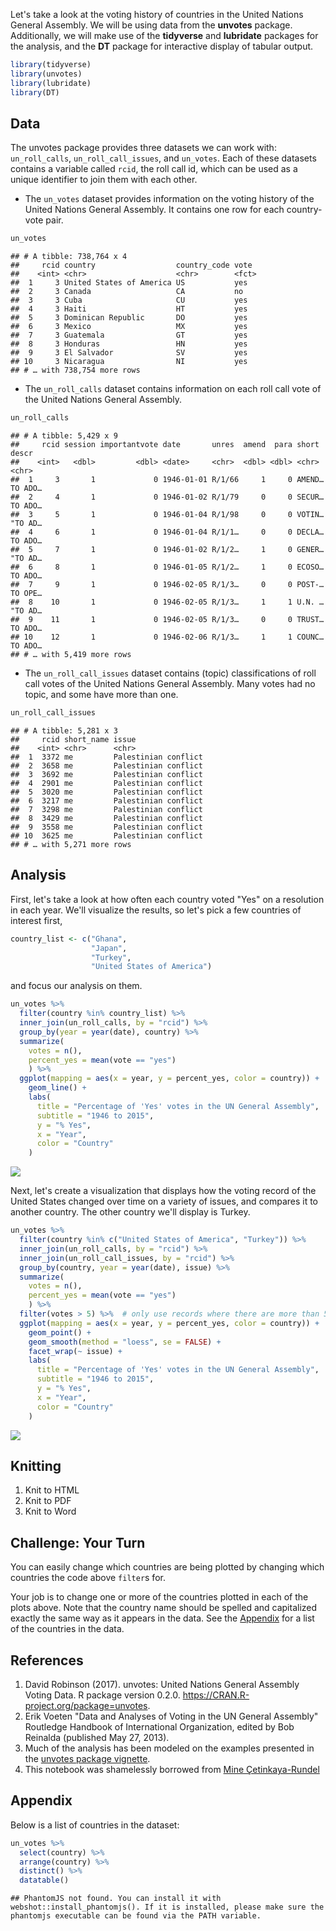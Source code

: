 Let's take a look at the voting history of countries in the United Nations General Assembly. We will be using data from the **unvotes** package. Additionally, we will make use of the **tidyverse** and **lubridate** packages for the analysis, and the **DT** package for interactive display of tabular output.

``` r
library(tidyverse)
library(unvotes)
library(lubridate)
library(DT)
```

Data
----

The unvotes package provides three datasets we can work with: `un_roll_calls`, `un_roll_call_issues`, and `un_votes`. Each of these datasets contains a variable called `rcid`, the roll call id, which can be used as a unique identifier to join them with each other.

-   The `un_votes` dataset provides information on the voting history of the United Nations General Assembly. It contains one row for each country-vote pair.

``` r
un_votes
```

    ## # A tibble: 738,764 x 4
    ##     rcid country                  country_code vote 
    ##    <int> <chr>                    <chr>        <fct>
    ##  1     3 United States of America US           yes  
    ##  2     3 Canada                   CA           no   
    ##  3     3 Cuba                     CU           yes  
    ##  4     3 Haiti                    HT           yes  
    ##  5     3 Dominican Republic       DO           yes  
    ##  6     3 Mexico                   MX           yes  
    ##  7     3 Guatemala                GT           yes  
    ##  8     3 Honduras                 HN           yes  
    ##  9     3 El Salvador              SV           yes  
    ## 10     3 Nicaragua                NI           yes  
    ## # … with 738,754 more rows

-   The `un_roll_calls` dataset contains information on each roll call vote of the United Nations General Assembly.

``` r
un_roll_calls
```

    ## # A tibble: 5,429 x 9
    ##     rcid session importantvote date       unres  amend  para short  descr  
    ##    <int>   <dbl>         <dbl> <date>     <chr>  <dbl> <dbl> <chr>  <chr>  
    ##  1     3       1             0 1946-01-01 R/1/66     1     0 AMEND… TO ADO…
    ##  2     4       1             0 1946-01-02 R/1/79     0     0 SECUR… TO ADO…
    ##  3     5       1             0 1946-01-04 R/1/98     0     0 VOTIN… "TO AD…
    ##  4     6       1             0 1946-01-04 R/1/1…     0     0 DECLA… TO ADO…
    ##  5     7       1             0 1946-01-02 R/1/2…     1     0 GENER… "TO AD…
    ##  6     8       1             0 1946-01-05 R/1/2…     1     0 ECOSO… TO ADO…
    ##  7     9       1             0 1946-02-05 R/1/3…     0     0 POST-… TO OPE…
    ##  8    10       1             0 1946-02-05 R/1/3…     1     1 U.N. … "TO AD…
    ##  9    11       1             0 1946-02-05 R/1/3…     0     0 TRUST… TO ADO…
    ## 10    12       1             0 1946-02-06 R/1/3…     1     1 COUNC… TO ADO…
    ## # … with 5,419 more rows

-   The `un_roll_call_issues` dataset contains (topic) classifications of roll call votes of the United Nations General Assembly. Many votes had no topic, and some have more than one.

``` r
un_roll_call_issues
```

    ## # A tibble: 5,281 x 3
    ##     rcid short_name issue               
    ##    <int> <chr>      <chr>               
    ##  1  3372 me         Palestinian conflict
    ##  2  3658 me         Palestinian conflict
    ##  3  3692 me         Palestinian conflict
    ##  4  2901 me         Palestinian conflict
    ##  5  3020 me         Palestinian conflict
    ##  6  3217 me         Palestinian conflict
    ##  7  3298 me         Palestinian conflict
    ##  8  3429 me         Palestinian conflict
    ##  9  3558 me         Palestinian conflict
    ## 10  3625 me         Palestinian conflict
    ## # … with 5,271 more rows

Analysis
--------

First, let's take a look at how often each country voted "Yes" on a resolution in each year. We'll visualize the results, so let's pick a few countries of interest first,

``` r
country_list <- c("Ghana",
                  "Japan",
                  "Turkey",
                  "United States of America")
```

and focus our analysis on them.

``` r
un_votes %>%
  filter(country %in% country_list) %>%
  inner_join(un_roll_calls, by = "rcid") %>%
  group_by(year = year(date), country) %>%
  summarize(
    votes = n(),
    percent_yes = mean(vote == "yes")
    ) %>%
  ggplot(mapping = aes(x = year, y = percent_yes, color = country)) +
    geom_line() +
    labs(
      title = "Percentage of 'Yes' votes in the UN General Assembly",
      subtitle = "1946 to 2015",
      y = "% Yes",
      x = "Year",
      color = "Country"
    )
```

![](020_unvotes_files/figure-markdown_github/plot-yearly-yes-1.png)

Next, let's create a visualization that displays how the voting record of the United States changed over time on a variety of issues, and compares it to another country. The other country we'll display is Turkey.

``` r
un_votes %>%
  filter(country %in% c("United States of America", "Turkey")) %>%
  inner_join(un_roll_calls, by = "rcid") %>%
  inner_join(un_roll_call_issues, by = "rcid") %>%
  group_by(country, year = year(date), issue) %>%
  summarize(
    votes = n(),
    percent_yes = mean(vote == "yes")
    ) %>%
  filter(votes > 5) %>%  # only use records where there are more than 5 votes
  ggplot(mapping = aes(x = year, y = percent_yes, color = country)) +
    geom_point() +
    geom_smooth(method = "loess", se = FALSE) +
    facet_wrap(~ issue) +
    labs(
      title = "Percentage of 'Yes' votes in the UN General Assembly",
      subtitle = "1946 to 2015",
      y = "% Yes",
      x = "Year",
      color = "Country"
    )
```

![](020_unvotes_files/figure-markdown_github/plot-yearly-yes-issue-1.png)

Knitting
--------

1.  Knit to HTML
2.  Knit to PDF
3.  Knit to Word

Challenge: Your Turn
--------------------

You can easily change which countries are being plotted by changing which countries the code above `filter`s for.

Your job is to change one or more of the countries plotted in each of the plots above. Note that the country name should be spelled and capitalized exactly the same way as it appears in the data. See the [Appendix](#appendix) for a list of the countries in the data.

References
----------

1.  David Robinson (2017). unvotes: United Nations General Assembly Voting Data. R package version 0.2.0. <https://CRAN.R-project.org/package=unvotes>.
2.  Erik Voeten "Data and Analyses of Voting in the UN General Assembly" Routledge Handbook of International Organization, edited by Bob Reinalda (published May 27, 2013).
3.  Much of the analysis has been modeled on the examples presented in the [unvotes package vignette](https://cran.r-project.org/web/packages/unvotes/vignettes/unvotes.html).
4.  This notebook was shamelessly borrowed from [Mine Çetinkaya-Rundel](https://github.com/mine-cetinkaya-rundel/teach-data-sci-icots2018/blob/master/01-01-start/unvotes.Rmd)

Appendix
--------

Below is a list of countries in the dataset:

``` r
un_votes %>% 
  select(country) %>%
  arrange(country) %>% 
  distinct() %>%
  datatable()
```

    ## PhantomJS not found. You can install it with webshot::install_phantomjs(). If it is installed, please make sure the phantomjs executable can be found via the PATH variable.

<!--html_preserve-->

<script type="application/json" data-for="htmlwidget-e0603c3529247b91d4b8">{"x":{"filter":"none","data":[["1","2","3","4","5","6","7","8","9","10","11","12","13","14","15","16","17","18","19","20","21","22","23","24","25","26","27","28","29","30","31","32","33","34","35","36","37","38","39","40","41","42","43","44","45","46","47","48","49","50","51","52","53","54","55","56","57","58","59","60","61","62","63","64","65","66","67","68","69","70","71","72","73","74","75","76","77","78","79","80","81","82","83","84","85","86","87","88","89","90","91","92","93","94","95","96","97","98","99","100","101","102","103","104","105","106","107","108","109","110","111","112","113","114","115","116","117","118","119","120","121","122","123","124","125","126","127","128","129","130","131","132","133","134","135","136","137","138","139","140","141","142","143","144","145","146","147","148","149","150","151","152","153","154","155","156","157","158","159","160","161","162","163","164","165","166","167","168","169","170","171","172","173","174","175","176","177","178","179","180","181","182","183","184","185","186","187","188","189","190","191","192","193","194","195","196","197","198","199","200"],["Afghanistan","Albania","Algeria","Andorra","Angola","Antigua and Barbuda","Argentina","Armenia","Australia","Austria","Azerbaijan","Bahamas","Bahrain","Bangladesh","Barbados","Belarus","Belgium","Belize","Benin","Bhutan","Bolivia (Plurinational State of)","Bosnia and Herzegovina","Botswana","Brazil","Brunei Darussalam","Bulgaria","Burkina Faso","Burundi","Cabo Verde","Cambodia","Cameroon","Canada","Central African Republic","Chad","Chile","China","Colombia","Comoros","Congo","Costa Rica","Côte D'Ivoire","Croatia","Cuba","Cyprus","Czech Republic","Czechoslovakia","Democratic People's Republic of Korea","Democratic Republic of the Congo","Denmark","Djibouti","Dominica","Dominican Republic","Ecuador","Egypt","El Salvador","Equatorial Guinea","Eritrea","Estonia","Ethiopia","Federal Republic of Germany","Fiji","Finland","France","Gabon","Gambia (Islamic Republic of the)","Georgia","German Democratic Republic","Germany","Ghana","Greece","Grenada","Guatemala","Guinea","Guinea Bissau","Guyana","Haiti","Honduras","Hungary","Iceland","India","Indonesia","Iran (Islamic Republic of)","Iraq","Ireland","Israel","Italy","Jamaica","Japan","Jordan","Kazakhstan","Kenya","Kiribati","Kuwait","Kyrgyzstan","Lao People's Democratic Republic","Latvia","Lebanon","Lesotho","Liberia","Libya","Liechtenstein","Lithuania","Luxembourg","Madagascar","Malawi","Malaysia","Maldives","Mali","Malta","Marshall Islands","Mauritania","Mauritius","Mexico","Micronesia (Federated States of)","Monaco","Mongolia","Montenegro","Morocco","Mozambique","Myanmar","Namibia","Nauru","Nepal","Netherlands","New Zealand","Nicaragua","Niger","Nigeria","Norway","Oman","Pakistan","Palau","Panama","Papua New Guinea","Paraguay","Peru","Philippines","Poland","Portugal","Qatar","Republic of Korea","Republic of Moldova","Romania","Russian Federation","Rwanda","Saint Kitts and Nevis","Saint Lucia","Saint Vincent and the Grenadines","Samoa","San Marino","Sao Tome and Principe","Saudi Arabia","Senegal","Seychelles","Sierra Leone","Singapore","Slovakia","Slovenia","Solomon Islands","Somalia","South Africa","South Sudan","Spain","Sri Lanka","Sudan","Suriname","Swaziland","Sweden","Switzerland","Syrian Arab Republic","Taiwan, Province of China","Tajikistan","Thailand","The former Yugoslav Republic of Macedonia","Timor-Leste","Togo","Tonga","Trinidad and Tobago","Tunisia","Turkey","Turkmenistan","Tuvalu","Uganda","Ukraine","United Arab Emirates","United Kingdom of Great Britain and Northern Ireland","United Republic of Tanzania","United States of America","Uruguay","Uzbekistan","Vanuatu","Venezuela, Bolivarian Republic of","Viet Nam","Yemen","Yemen Arab Republic","Yemen People's Republic","Yugoslavia","Zambia","Zanzibar","Zimbabwe"]],"container":"<table class=\"display\">\n  <thead>\n    <tr>\n      <th> <\/th>\n      <th>country<\/th>\n    <\/tr>\n  <\/thead>\n<\/table>","options":{"order":[],"autoWidth":false,"orderClasses":false,"columnDefs":[{"orderable":false,"targets":0}]}},"evals":[],"jsHooks":[]}</script>
<!--/html_preserve-->
